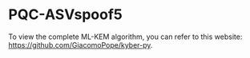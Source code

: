 # PQC-ASVspoof5
To view the complete ML-KEM algorithm, you can refer to this website: https://github.com/GiacomoPope/kyber-py.




